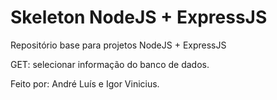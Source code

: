 # Skeleton NodeJS + ExpressJS
Repositório base para projetos NodeJS + ExpressJS


GET: selecionar informação do banco de dados.

Feito por: André Luís e Igor Vinicius.